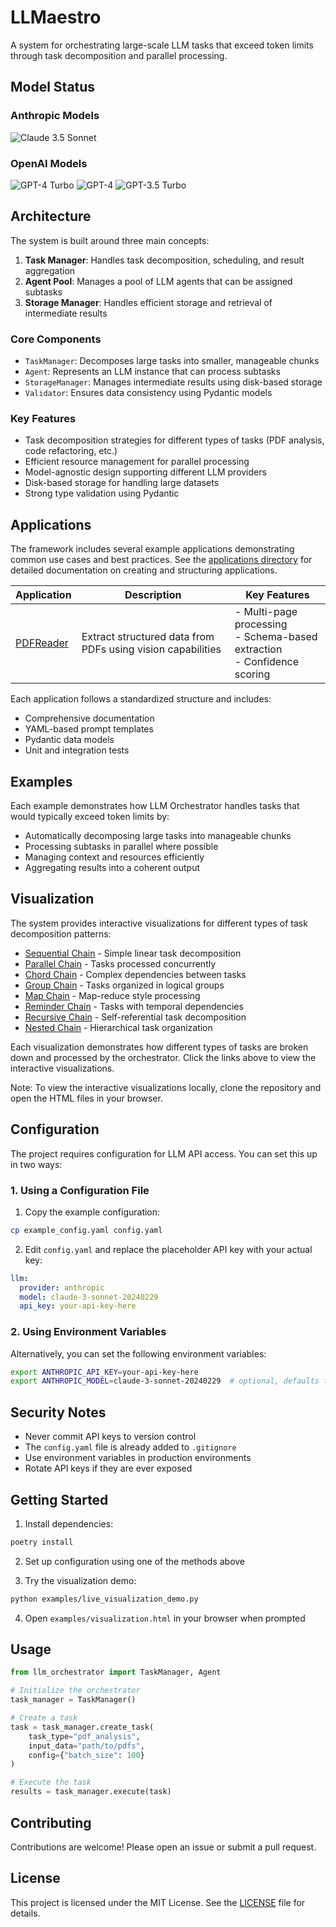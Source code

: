 # LLMaestro

A system for orchestrating large-scale LLM tasks that exceed token limits through task decomposition and parallel processing.

## Model Status

### Anthropic Models
![Claude 3.5 Sonnet](https://img.shields.io/endpoint?url=https://raw.githubusercontent.com/LLMaestro/LLMaestro/main/docs/badges/claude-3-5-sonnet.json)

### OpenAI Models
![GPT-4 Turbo](https://img.shields.io/endpoint?url=https://raw.githubusercontent.com/LLMaestro/LLMaestro/main/docs/badges/gpt-4-turbo-preview.json)
![GPT-4](https://img.shields.io/endpoint?url=https://raw.githubusercontent.com/LLMaestro/LLMaestro/main/docs/badges/gpt-4.json)
![GPT-3.5 Turbo](https://img.shields.io/endpoint?url=https://raw.githubusercontent.com/LLMaestro/LLMaestro/main/docs/badges/gpt-3.5-turbo.json)

## Architecture

The system is built around three main concepts:

1. **Task Manager**: Handles task decomposition, scheduling, and result aggregation
2. **Agent Pool**: Manages a pool of LLM agents that can be assigned subtasks
3. **Storage Manager**: Handles efficient storage and retrieval of intermediate results

### Core Components

- `TaskManager`: Decomposes large tasks into smaller, manageable chunks
- `Agent`: Represents an LLM instance that can process subtasks
- `StorageManager`: Manages intermediate results using disk-based storage
- `Validator`: Ensures data consistency using Pydantic models

### Key Features

- Task decomposition strategies for different types of tasks (PDF analysis, code refactoring, etc.)
- Efficient resource management for parallel processing
- Model-agnostic design supporting different LLM providers
- Disk-based storage for handling large datasets
- Strong type validation using Pydantic

## Applications

The framework includes several example applications demonstrating common use cases and best practices. See the [applications directory](src/applications/) for detailed documentation on creating and structuring applications.

| Application | Description | Key Features |
|------------|-------------|--------------|
| [PDFReader](src/applications/pdfreader/) | Extract structured data from PDFs using vision capabilities | - Multi-page processing<br>- Schema-based extraction<br>- Confidence scoring |

Each application follows a standardized structure and includes:
- Comprehensive documentation
- YAML-based prompt templates
- Pydantic data models
- Unit and integration tests

## Examples

Each example demonstrates how LLM Orchestrator handles tasks that would typically exceed token limits by:
- Automatically decomposing large tasks into manageable chunks
- Processing subtasks in parallel where possible
- Managing context and resources efficiently
- Aggregating results into a coherent output

## Visualization

The system provides interactive visualizations for different types of task decomposition patterns:

- [Sequential Chain](examples/visualizations/sequential_chain.html) - Simple linear task decomposition
- [Parallel Chain](examples/visualizations/parallel_chain.html) - Tasks processed concurrently
- [Chord Chain](examples/visualizations/chord_chain.html) - Complex dependencies between tasks
- [Group Chain](examples/visualizations/group_chain.html) - Tasks organized in logical groups
- [Map Chain](examples/visualizations/map_chain.html) - Map-reduce style processing
- [Reminder Chain](examples/visualizations/reminder_chain.html) - Tasks with temporal dependencies
- [Recursive Chain](examples/visualizations/recursive_chain.html) - Self-referential task decomposition
- [Nested Chain](examples/visualizations/nested_chain.html) - Hierarchical task organization

Each visualization demonstrates how different types of tasks are broken down and processed by the orchestrator. Click the links above to view the interactive visualizations.

Note: To view the interactive visualizations locally, clone the repository and open the HTML files in your browser.

## Configuration

The project requires configuration for LLM API access. You can set this up in two ways:

### 1. Using a Configuration File

1. Copy the example configuration:
```bash
cp example_config.yaml config.yaml
```

2. Edit `config.yaml` and replace the placeholder API key with your actual key:
```yaml
llm:
  provider: anthropic
  model: claude-3-sonnet-20240229
  api_key: your-api-key-here
```

### 2. Using Environment Variables

Alternatively, you can set the following environment variables:

```bash
export ANTHROPIC_API_KEY=your-api-key-here
export ANTHROPIC_MODEL=claude-3-sonnet-20240229  # optional, defaults to sonnet
```

## Security Notes

- Never commit API keys to version control
- The `config.yaml` file is already added to `.gitignore`
- Use environment variables in production environments
- Rotate API keys if they are ever exposed

## Getting Started

1. Install dependencies:
```bash
poetry install
```

2. Set up configuration using one of the methods above

3. Try the visualization demo:
```bash
python examples/live_visualization_demo.py
```

4. Open `examples/visualization.html` in your browser when prompted

## Usage

```python
from llm_orchestrator import TaskManager, Agent

# Initialize the orchestrator
task_manager = TaskManager()

# Create a task
task = task_manager.create_task(
    task_type="pdf_analysis",
    input_data="path/to/pdfs",
    config={"batch_size": 100}
)

# Execute the task
results = task_manager.execute(task)
```

## Contributing

Contributions are welcome! Please open an issue or submit a pull request.

## License

This project is licensed under the MIT License. See the [LICENSE](LICENSE) file for details.
